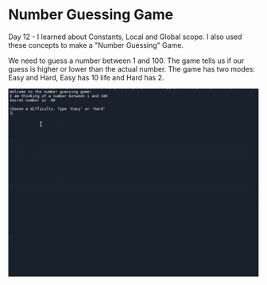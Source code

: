 # Number Guessing Game

Day 12 - I learned about Constants, Local and Global scope. I also used these concepts to make a "Number Guessing" Game.

We need to guess a number between 1 and 100. The game tells us if our guess is higher or lower than the actual number. The game has two modes: Easy and Hard, Easy has 10 life and Hard has 2.

![](guess.gif)
